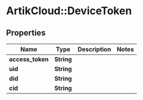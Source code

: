# ArtikCloud::DeviceToken

## Properties
Name | Type | Description | Notes
------------ | ------------- | ------------- | -------------
**access_token** | **String** |  | 
**uid** | **String** |  | 
**did** | **String** |  | 
**cid** | **String** |  | 



